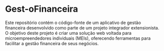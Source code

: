 # Gest-oFinanceira
Este repositório contém o código-fonte de um aplicativo de gestão financeira desenvolvido como parte de um projeto integrador extensionista. O objetivo deste projeto é criar uma solução web voltada para microempreendedores individuais (MEIs), oferecendo ferramentas para facilitar a gestão financeira de seus negócios.
